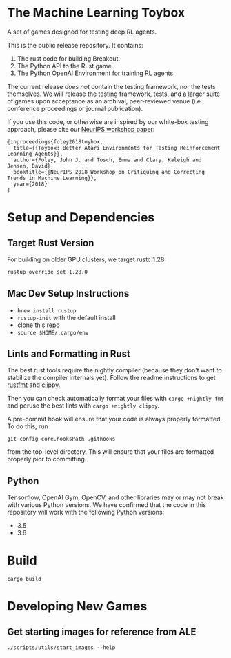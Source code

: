 # The Machine Learning Toybox

A set of games designed for testing deep RL agents.

This is the public release repository. It contains:

1. The rust code for building Breakout.
2. The Python API to the Rust game.
3. The Python OpenAI Environment for training RL agents.

The current release *does not* contain the testing framework, nor the tests themselves. We will release the testing framework, tests, and a larger suite of games upon acceptance as an archival, peer-reviewed venue (i.e., conference proceedings or journal publication).

If you use this code, or otherwise are inspired by our white-box testing approach, please cite our [NeurIPS workshop paper](pubs/foley2018toybox.pdf):

```
@inproceedings{foley2018toybox,
  title={{Toybox: Better Atari Environments for Testing Reinforcement Learning Agents}},
  author={Foley, John J. and Tosch, Emma and Clary, Kaleigh and Jensen, David},
  booktitle={{NeurIPS 2018 Workshop on Critiquing and Correcting Trends in Machine Learning}},
  year={2018}
}
```

# Setup and Dependencies

## Target Rust Version

For building on older GPU clusters, we target rustc 1.28:
```bash
rustup override set 1.28.0
```

## Mac Dev Setup Instructions
* `brew install rustup`
* `rustup-init` with the default install
* clone this repo
* `source $HOME/.cargo/env`

## Lints and Formatting in Rust

The best rust tools require the nightly compiler (because they don't want to stabilize the compiler internals yet). Follow the readme instructions to get [rustfmt](https://github.com/rust-lang-nursery/rustfmt) and [clippy](https://github.com/rust-lang-nursery/rust-clippy).

Then you can check automatically format your files with ``cargo +nightly fmt`` and peruse the best lints with ``cargo +nightly clippy``.

A pre-commit hook will ensure that your code is always properly formatted. To do this, run

`git config core.hooksPath .githooks`

from the top-level directory. This will ensure that your files are formatted properly pior to committing.

## Python

Tensorflow, OpenAI Gym, OpenCV, and other libraries may or may not break with various Python versions. We have confirmed that the code in this repository will work with the following Python versions:

* 3.5
* 3.6

# Build

`cargo build`


# Developing New Games

## Get starting images for reference from ALE

`./scripts/utils/start_images --help` 
